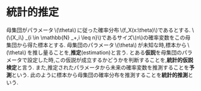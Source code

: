 # 統計的推定
母集団がパラメータ&thinsp;\\(\theta\\)&thinsp;に従った確率分布&thinsp;\\(f_X(x:\theta)\\)であるとする.
\\(\\{X_i\\} _{i \in \mathbb{N} _+,i \leq n}\\)であるサイズ\\(n\\)の確率変数をこの母集団から得た標本とする.
母集団のパラメータ&thinsp;\\(\theta\\)&thinsp;が未知な時,標本から&thinsp;\\(\theta\\)&thinsp;を推し量ることを,**推定**(estimation)と言う.
とある**仮説**を母集団のパラメータで設定した時,この仮説が成立するかどうかを判断することを,**統計的仮説検定**と言う.
また,推定されたパラメータから未来の確率変数を推測することを**予測**という.
此のように標本から母集団の確率分布を推測することを**統計的推測**という.
